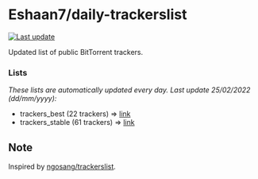 
# Eshaan7/daily-trackerslist 

[![Last update](https://img.shields.io/badge/Last%20update-25/02/2022-blue.svg)](#)

Updated list of public BitTorrent trackers.

### Lists
*These lists are automatically updated every day. Last update 25/02/2022 (_dd/mm/yyyy_):*

* trackers_best (22 trackers) => [link](https://raw.githubusercontent.com/eshaan7/daily-trackerslist/master/trackers_best.txt)
* trackers_stable (61 trackers) => [link](https://raw.githubusercontent.com/eshaan7/daily-trackerslist/master/trackers_stable.txt)

## Note

Inspired by [ngosang/trackerslist](https://github.com/ngosang/trackerslist).
